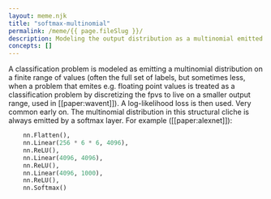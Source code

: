 ```yaml
---
layout: meme.njk
title: "softmax-multinomial"
permalink: /meme/{{ page.fileSlug }}/
description: Modeling the output distribution as a multinomial emitted by a softmax 
concepts: []
---
```

	
A classification problem is modeled as emitting a multinomial distribution on a finite range of values (often the full set of labels, but sometimes less, when a problem that emites e.g. floating point values is treated as a classification problem by discretizing the fpvs to live on a smaller output range, used in [[paper:wavent]]). A log-likelihood loss is then used. Very common early on. The multinomial distribution in this structural cliche is always emitted by a softmax layer. For example ([[paper:alexnet]]):

```python
	nn.Flatten(),
	nn.Linear(256 * 6 * 6, 4096),
	nn.ReLU(),
	nn.Linear(4096, 4096),
	nn.ReLU(),
	nn.Linear(4096, 1000),
	nn.ReLU(),
	nn.Softmax()
```
